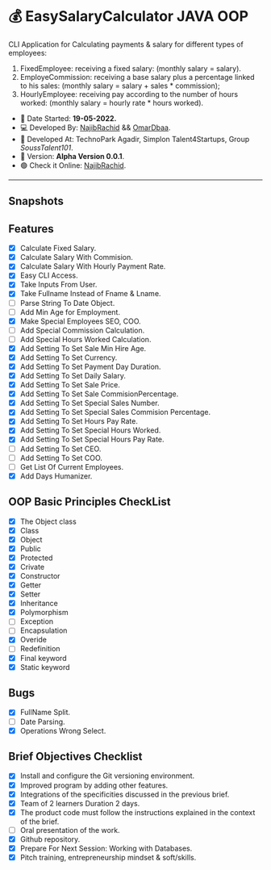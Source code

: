 # :moneybag: EasySalaryCalculator JAVA OOP
 CLI Application for Calculating payments & salary for different types of employees:
 1. FixedEmployee: receiving a fixed salary: (monthly salary = salary).
 2. EmployeCommission: receiving a base salary plus a percentage linked to his sales: (monthly salary = salary + sales * commission);
 3. HourlyEmployee: receiving pay according to the number of hours worked: (monthly salary = hourly rate * hours worked).

 - :date: Date Started: **19-05-2022.** 
 - :computer:	Developed By: [NajibRachid](https://github.com/n4j1Br4ch1D) && [OmarDbaa](https://github.com/omardbaa).
 - :office: Developed At: TechnoPark Agadir, Simplon Talent4Startups, Group *SoussTalent101*.
 - :pushpin: Version: **Alpha Version 0.0.1**.
 - :green_circle: Check it Online: [NajibRachid](https://github.com/n4j1Br4ch1D).

---

## Snapshots

## Features

- [X] Calculate Fixed Salary.
- [X] Calculate Salary With Commision.
- [X] Calculate Salary With Hourly Payment Rate. 
- [X] Easy CLI Access.
- [X] Take Inputs From User.
- [X] Take Fullname Instead of Fname & Lname.
- [ ] Parse String To Date Object.
- [ ] Add Min Age for Employment.
- [X] Make Special Employees SEO, COO.
- [ ] Add Special Commission Calculation.
- [ ] Add Special Hours Worked Calculation.
- [X] Add Setting To Set Sale Min Hire Age.
- [X] Add Setting To Set Currency.
- [X] Add Setting To Set Payment Day Duration.
- [X] Add Setting To Set Daily Salary.
- [X] Add Setting To Set Sale Price.
- [X] Add Setting To Set Sale CommisionPercentage.
- [X] Add Setting To Set Special Sales Number.
- [X] Add Setting To Set Special Sales Commision Percentage.
- [X] Add Setting To Set Hours Pay Rate.
- [X] Add Setting To Set Special Hours Worked.
- [X] Add Setting To Set Special Hours Pay Rate.
- [ ] Add Setting To Set CEO.
- [ ] Add Setting To Set COO.
- [ ] Get List Of Current Employees.
- [X] Add Days Humanizer.

## OOP Basic Principles CheckList

- [x] The Object class
- [x] Class
- [x] Object
- [x] Public
- [x] Protected
- [x] Crivate
- [x] Constructor
- [x] Getter
- [x] Setter
- [x] Inheritance
- [x] Polymorphism
- [ ] Exception
- [ ] Encapsulation
- [x] Overide
- [ ] Redefinition
- [x] Final keyword
- [x] Static keyword 

## Bugs 

- [X] FullName Split.
- [ ] Date Parsing.
- [X] Operations Wrong Select.

## Brief Objectives Checklist

- [X] Install and configure the Git versioning environment.
- [X] Improved program by adding other features.
- [X] Integrations of the specificities discussed in the previous brief.
- [X] Team of 2 learners Duration 2 days.
- [X] The product code must follow the instructions explained in the context of the brief.
- [ ] Oral presentation of the work.
- [X] Github repository.
- [X] Prepare For Next Session: Working with Databases.
- [X] Pitch training, entrepreneurship mindset & soft/skills.
